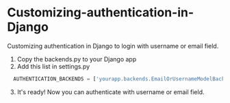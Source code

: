 # Customizing-authentication-in-Django
Customizing authentication in Django to login with username or email field.

1. Copy the backends.py to your Django app
2. Add this list in settings.py
```python
  AUTHENTICATION_BACKENDS = ['yourapp.backends.EmailOrUsernameModelBackend']
```
3. It's ready! Now you can authenticate with username or email field.
